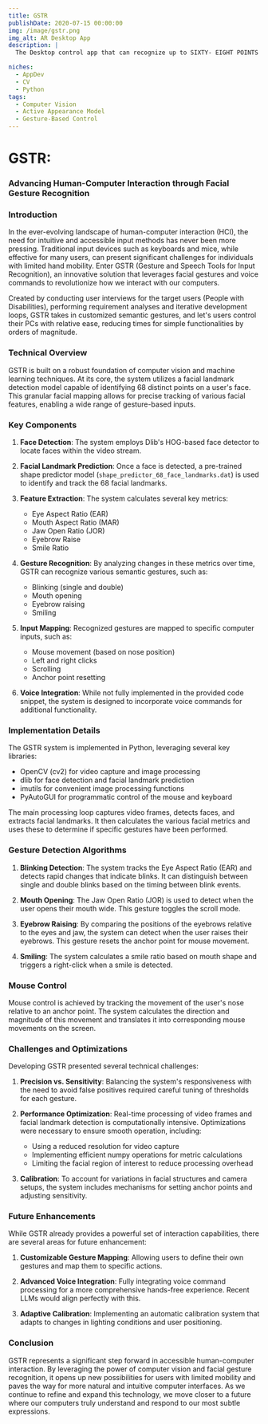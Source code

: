 ```yaml
---
title: GSTR
publishDate: 2020-07-15 00:00:00
img: /image/gstr.png
img_alt: AR Desktop App
description: |
  The Desktop control app that can recognize up to SIXTY- EIGHT POINTS from your jaw to your eyebrows.

niches:
  - AppDev
  - CV
  - Python
tags:
  - Computer Vision
  - Active Appearance Model
  - Gesture-Based Control
---
```

# GSTR: 
### Advancing Human-Computer Interaction through Facial Gesture Recognition

### Introduction

In the ever-evolving landscape of human-computer interaction (HCI), the need for intuitive and accessible input methods has never been more pressing. Traditional input devices such as keyboards and mice, while effective for many users, can present significant challenges for individuals with limited hand mobility. Enter GSTR (Gesture and Speech Tools for Input Recognition), an innovative solution that leverages facial gestures and voice commands to revolutionize how we interact with our computers.

Created by conducting user interviews for the target users (People with Disabilities), performing requirement analyses and iterative development loops, GSTR takes in customized semantic gestures, and let's users control their PCs with relative ease, reducing times for simple functionalities by orders of magnitude.

### Technical Overview

GSTR is built on a robust foundation of computer vision and machine learning techniques. At its core, the system utilizes a facial landmark detection model capable of identifying 68 distinct points on a user's face. This granular facial mapping allows for precise tracking of various facial features, enabling a wide range of gesture-based inputs.

### Key Components

1. **Face Detection**: The system employs Dlib's HOG-based face detector to locate faces within the video stream.

2. **Facial Landmark Prediction**: Once a face is detected, a pre-trained shape predictor model (`shape_predictor_68_face_landmarks.dat`) is used to identify and track the 68 facial landmarks.

3. **Feature Extraction**: The system calculates several key metrics:
   - Eye Aspect Ratio (EAR)
   - Mouth Aspect Ratio (MAR)
   - Jaw Open Ratio (JOR)
   - Eyebrow Raise
   - Smile Ratio

4. **Gesture Recognition**: By analyzing changes in these metrics over time, GSTR can recognize various semantic gestures, such as:
   - Blinking (single and double)
   - Mouth opening
   - Eyebrow raising
   - Smiling

5. **Input Mapping**: Recognized gestures are mapped to specific computer inputs, such as:
   - Mouse movement (based on nose position)
   - Left and right clicks
   - Scrolling
   - Anchor point resetting

6. **Voice Integration**: While not fully implemented in the provided code snippet, the system is designed to incorporate voice commands for additional functionality.

### Implementation Details

The GSTR system is implemented in Python, leveraging several key libraries:

- OpenCV (cv2) for video capture and image processing
- dlib for face detection and facial landmark prediction
- imutils for convenient image processing functions
- PyAutoGUI for programmatic control of the mouse and keyboard

The main processing loop captures video frames, detects faces, and extracts facial landmarks. It then calculates the various facial metrics and uses these to determine if specific gestures have been performed.

### Gesture Detection Algorithms

1. **Blinking Detection**: The system tracks the Eye Aspect Ratio (EAR) and detects rapid changes that indicate blinks. It can distinguish between single and double blinks based on the timing between blink events.

2. **Mouth Opening**: The Jaw Open Ratio (JOR) is used to detect when the user opens their mouth wide. This gesture toggles the scroll mode.

3. **Eyebrow Raising**: By comparing the positions of the eyebrows relative to the eyes and jaw, the system can detect when the user raises their eyebrows. This gesture resets the anchor point for mouse movement.

4. **Smiling**: The system calculates a smile ratio based on mouth shape and triggers a right-click when a smile is detected.

### Mouse Control

Mouse control is achieved by tracking the movement of the user's nose relative to an anchor point. The system calculates the direction and magnitude of this movement and translates it into corresponding mouse movements on the screen.

### Challenges and Optimizations

Developing GSTR presented several technical challenges:

1. **Precision vs. Sensitivity**: Balancing the system's responsiveness with the need to avoid false positives required careful tuning of thresholds for each gesture.

2. **Performance Optimization**: Real-time processing of video frames and facial landmark detection is computationally intensive. Optimizations were necessary to ensure smooth operation, including:
   - Using a reduced resolution for video capture
   - Implementing efficient numpy operations for metric calculations
   - Limiting the facial region of interest to reduce processing overhead

3. **Calibration**: To account for variations in facial structures and camera setups, the system includes mechanisms for setting anchor points and adjusting sensitivity.

### Future Enhancements

While GSTR already provides a powerful set of interaction capabilities, there are several areas for future enhancement:

1. **Customizable Gesture Mapping**: Allowing users to define their own gestures and map them to specific actions.

2. **Advanced Voice Integration**: Fully integrating voice command processing for a more comprehensive hands-free experience. Recent LLMs would align perfectly with this.

3. **Adaptive Calibration**: Implementing an automatic calibration system that adapts to changes in lighting conditions and user positioning.


### Conclusion

GSTR represents a significant step forward in accessible human-computer interaction. By leveraging the power of computer vision and facial gesture recognition, it opens up new possibilities for users with limited mobility and paves the way for more natural and intuitive computer interfaces. As we continue to refine and expand this technology, we move closer to a future where our computers truly understand and respond to our most subtle expressions.
